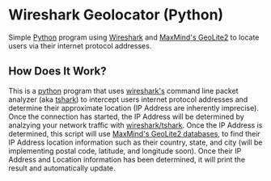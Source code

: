 # Wireshark Geolocator (Python)
Simple [Python](https://www.python.org/) program using [Wireshark](https://www.wireshark.org/) and [MaxMind's GeoLite2](https://dev.maxmind.com/geoip/geoip2/geolite2/) to locate users via their internet protocol addresses.
## How Does It Work?
This is a [python](https://www.python.org/) program that uses [wireshark's](https://www.wireshark.org/) command line packet analyzer (aka [tshark](https://www.wireshark.org/docs/man-pages/tshark.html)) to intercept users internet protocol addresses and determine their approximate location (IP Address are inherently imprecise). Once the connection has started, the IP Address will be determined by analzying your network traffic with [wireshark/tshark](https://www.wireshark.org/). Once the IP Address is determined, this script will use [MaxMind's GeoLite2 databases](https://dev.maxmind.com/geoip/geoip2/geolite2/), to find their IP Address location information such as their country, state, and city (will be implementing postal code, latitude, and longitude soon). Once their IP Address and Location information has been determined, it will print the result and automatically update.
